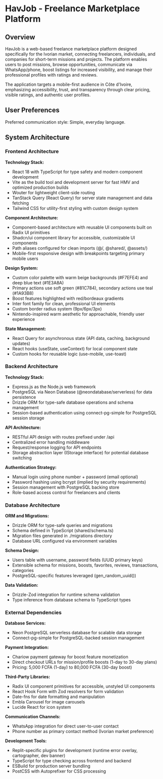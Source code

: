 # HavJob - Freelance Marketplace Platform

## Overview

HavJob is a web-based freelance marketplace platform designed specifically for the Ivorian market, connecting freelancers, individuals, and companies for short-term missions and projects. The platform enables users to post missions, browse opportunities, communicate via WhatsApp/phone, boost listings for increased visibility, and manage their professional profiles with ratings and reviews.

The application targets a mobile-first audience in Côte d'Ivoire, emphasizing accessibility, trust, and transparency through clear pricing, visible ratings, and authentic user profiles.

## User Preferences

Preferred communication style: Simple, everyday language.

## System Architecture

### Frontend Architecture

**Technology Stack:**
- React 18 with TypeScript for type safety and modern component development
- Vite as the build tool and development server for fast HMV and optimized production builds
- Wouter for lightweight client-side routing
- TanStack Query (React Query) for server state management and data fetching
- Tailwind CSS for utility-first styling with custom design system

**Component Architecture:**
- Component-based architecture with reusable UI components built on Radix UI primitives
- Shadcn/ui component library for accessible, customizable UI components
- Path aliases configured for clean imports (@/, @shared/, @assets/)
- Mobile-first responsive design with breakpoints targeting primary mobile users

**Design System:**
- Custom color palette with warm beige backgrounds (#F7EFE4) and deep blue text (#1E3A8A)
- Primary actions use soft green (#81C784), secondary actions use teal (#1A93B8)
- Boost features highlighted with red/bordeaux gradients
- Inter font family for clean, professional UI elements
- Custom border radius system (9px/6px/3px)
- Nintendo-inspired warm aesthetic for approachable, friendly user experience

**State Management:**
- React Query for asynchronous state (API data, caching, background updates)
- React hooks (useState, useContext) for local component state
- Custom hooks for reusable logic (use-mobile, use-toast)

### Backend Architecture

**Technology Stack:**
- Express.js as the Node.js web framework
- PostgreSQL via Neon Database (@neondatabase/serverless) for data persistence
- Drizzle ORM for type-safe database operations and schema management
- Session-based authentication using connect-pg-simple for PostgreSQL session storage

**API Architecture:**
- RESTful API design with routes prefixed under /api
- Centralized error handling middleware
- Request/response logging for API endpoints
- Storage abstraction layer (IStorage interface) for potential database switching

**Authentication Strategy:**
- Manual login using phone number + password (email optional)
- Password hashing using bcrypt (implied by security requirements)
- Session management with PostgreSQL backing store
- Role-based access control for freelancers and clients

### Database Architecture

**ORM and Migrations:**
- Drizzle ORM for type-safe queries and migrations
- Schema defined in TypeScript (shared/schema.ts)
- Migration files generated in ./migrations directory
- Database URL configured via environment variables

**Schema Design:**
- Users table with username, password fields (UUID primary keys)
- Extensible schema for missions, boosts, favorites, reviews, transactions, categories
- PostgreSQL-specific features leveraged (gen_random_uuid())

**Data Validation:**
- Drizzle-Zod integration for runtime schema validation
- Type inference from database schema to TypeScript types

### External Dependencies

**Database Services:**
- Neon PostgreSQL serverless database for scalable data storage
- Connect-pg-simple for PostgreSQL-backed session management

**Payment Integration:**
- Chariow payment gateway for boost feature monetization
- Direct checkout URLs for mission/profile boosts (1-day to 30-day plans)
- Pricing: 5,000 FCFA (1-day) to 80,000 FCFA (30-day boost)

**Third-Party Libraries:**
- Radix UI component primitives for accessible, unstyled UI components
- React Hook Form with Zod resolvers for form validation
- Date-fns for date formatting and manipulation
- Embla Carousel for image carousels
- Lucide React for icon system

**Communication Channels:**
- WhatsApp integration for direct user-to-user contact
- Phone number as primary contact method (Ivorian market preference)

**Development Tools:**
- Replit-specific plugins for development (runtime error overlay, cartographer, dev banner)
- TypeScript for type checking across frontend and backend
- ESBuild for production server bundling
- PostCSS with Autoprefixer for CSS processing